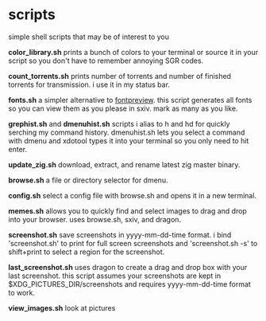 # scripts

simple shell scripts that may be of interest to you

**color_library.sh** prints a bunch of colors to your terminal or source it in your script so you don't have to remember annoying SGR codes.

**count_torrents.sh** prints number of torrents and number of finished torrents for transmission. i use it in my status bar.

**fonts.sh** a simpler alternative to [fontpreview](https://github.com/sdushantha/fontpreview). this script generates all fonts so you can view them as you please in sxiv. mark as many as you like.

**grephist.sh** and **dmenuhist.sh** scripts i alias to h and hd for quickly serching my command history. dmenuhist.sh lets you select a command with dmenu and xdotool types it into your terminal so you only need to hit enter.

**update_zig.sh** download, extract, and rename latest zig master binary.

**browse.sh** a file or directory selector for dmenu.

**config.sh** select a config file with browse.sh and opens it in a new terminal.

**memes.sh** allows you to quickly find and select images to drag and drop into your browser. uses browse.sh, sxiv, and dragon.

**screenshot.sh** save screenshots in yyyy-mm-dd-time format. i bind 'screenshot.sh' to print for full screen screenshots and 'screenshot.sh -s' to shift+print to select a region for the screenshot.

**last_screenshot.sh** uses dragon to create a drag and drop box with your last screenshot. this script assumes your screenshots are kept in $XDG_PICTURES_DIR/screenshots and requires yyyy-mm-dd-time format to work.

**view_images.sh** look at pictures
